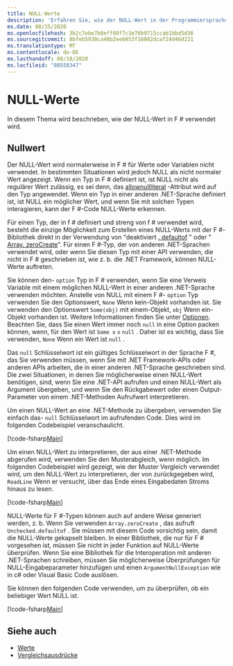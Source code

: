 ```yaml
---
title: NULL-Werte
description: 'Erfahren Sie, wie der NULL-Wert in der Programmiersprache F # verwendet wird.'
ms.date: 08/15/2020
ms.openlocfilehash: 3b2c7ebe7b8eff08f7c3e76b9715ccab1bbd5d36
ms.sourcegitcommit: 8bfeb5930ca48b2ee6053f16082dcaf24d46d221
ms.translationtype: MT
ms.contentlocale: de-DE
ms.lasthandoff: 08/18/2020
ms.locfileid: "88558347"
---
```

# <a name="null-values"></a>NULL-Werte

In diesem Thema wird beschrieben, wie der NULL-Wert in F # verwendet wird.

## <a name="null-value"></a>Nullwert

Der NULL-Wert wird normalerweise in F # für Werte oder Variablen nicht verwendet. In bestimmten Situationen wird jedoch NULL als nicht normaler Wert angezeigt. Wenn ein Typ in F # definiert ist, ist NULL nicht als regulärer Wert zulässig, es sei denn, das [allownullliteral](https://fsharp.github.io/fsharp-core-docs/reference/fsharp-core-allownullliteralattribute.html#Value) -Attribut wird auf den Typ angewendet. Wenn ein Typ in einer anderen .NET-Sprache definiert ist, ist NULL ein möglicher Wert, und wenn Sie mit solchen Typen interagieren, kann der F #-Code NULL-Werte erkennen.

Für einen Typ, der in f # definiert und streng von f # verwendet wird, besteht die einzige Möglichkeit zum Erstellen eines NULL-Werts mit der F #-Bibliothek direkt in der Verwendung von "deaktiviert [. defaultof](https://fsharp.github.io/fsharp-core-docs/reference/fsharp-core-operators-unchecked.html#defaultof) " oder " [Array. zeroCreate](https://fsharp.github.io/fsharp-core-docs/reference/fsharp-collections-arraymodule.html#zeroCreate)". Für einen F #-Typ, der von anderen .NET-Sprachen verwendet wird, oder wenn Sie diesen Typ mit einer API verwenden, die nicht in F # geschrieben ist, wie z. b. die .NET Framework, können NULL-Werte auftreten.

Sie können den- `option` Typ in F # verwenden, wenn Sie eine Verweis Variable mit einem möglichen NULL-Wert in einer anderen .NET-Sprache verwenden möchten. Anstelle von NULL mit einem F #- `option` Typ verwenden Sie den Optionswert, `None` Wenn kein-Objekt vorhanden ist. Sie verwenden den Optionswert `Some(obj)` mit einem-Objekt, `obj` Wenn ein-Objekt vorhanden ist. Weitere Informationen finden Sie unter [Optionen](../options.md). Beachten Sie, dass Sie einen Wert immer noch `null` in eine Option packen können, wenn, für den Wert ist `Some x` `x` `null` . Daher ist es wichtig, dass Sie verwenden, `None` Wenn ein Wert ist `null` .

Das `null` Schlüsselwort ist ein gültiges Schlüsselwort in der Sprache F #, das Sie verwenden müssen, wenn Sie mit .NET Framework-APIs oder anderen APIs arbeiten, die in einer anderen .NET-Sprache geschrieben sind. Die zwei Situationen, in denen Sie möglicherweise einen NULL-Wert benötigen, sind, wenn Sie eine .NET-API aufrufen und einen NULL-Wert als Argument übergeben, und wenn Sie den Rückgabewert oder einen Output-Parameter von einem .NET-Methoden Aufrufwert interpretieren.

Um einen NULL-Wert an eine .NET-Methode zu übergeben, verwenden Sie einfach das- `null` Schlüsselwort im aufrufenden Code. Dies wird im folgenden Codebeispiel veranschaulicht.

[!code-fsharp[Main](~/samples/snippets/fsharp/lang-ref-1/snippet701.fs)]

Um einen NULL-Wert zu interpretieren, der aus einer .NET-Methode abgerufen wird, verwenden Sie den Musterabgleich, wenn möglich. Im folgenden Codebeispiel wird gezeigt, wie der Muster Vergleich verwendet wird, um den NULL-Wert zu interpretieren, der von zurückgegeben wird, `ReadLine` Wenn er versucht, über das Ende eines Eingabedaten Stroms hinaus zu lesen.

[!code-fsharp[Main](~/samples/snippets/fsharp/lang-ref-1/snippet702.fs)]

NULL-Werte für F #-Typen können auch auf andere Weise generiert werden, z. b. Wenn Sie verwenden `Array.zeroCreate` , das aufruft `Unchecked.defaultof` . Sie müssen mit diesem Code vorsichtig sein, damit die NULL-Werte gekapselt bleiben. In einer Bibliothek, die nur für F # vorgesehen ist, müssen Sie nicht in jeder Funktion auf NULL-Werte überprüfen. Wenn Sie eine Bibliothek für die Interoperation mit anderen .NET-Sprachen schreiben, müssen Sie möglicherweise Überprüfungen für NULL-Eingabeparameter hinzufügen und einen `ArgumentNullException` wie in c# oder Visual Basic Code auslösen.

Sie können den folgenden Code verwenden, um zu überprüfen, ob ein beliebiger Wert NULL ist.

[!code-fsharp[Main](~/samples/snippets/fsharp/lang-ref-1/snippet703.fs)]

## <a name="see-also"></a>Siehe auch

- [Werte](index.md)
- [Vergleichsausdrücke](../match-expressions.md)
